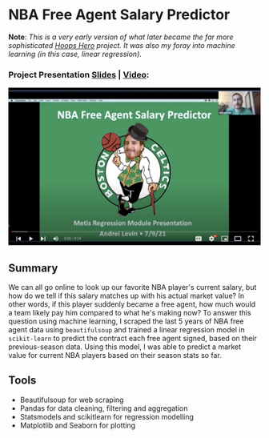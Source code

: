 # NBA Free Agent Salary Predictor

**Note**:  *This is a very early version of what later became the far more sophisticated [Hoops Hero](https://github.com/andreilevin/HoopsHero) project.  It was also my foray into machine learning (in this case, linear regression).*  

### Project Presentation [Slides](https://github.com/andreilevin/Regression_project/blob/main/AndreiPresentation.pdf) | [Video](https://youtu.be/1BuwIjbGifg):

[![Watch the video:](https://raw.githubusercontent.com/andreilevin/Regression_project/main/youtube_screen.jpg)](https://youtu.be/1BuwIjbGifg)



## Summary

We can all go online to look up our favorite NBA player's current salary, but how do we tell if this salary matches up with his actual market value?  In other words, if this player suddenly became a free agent, how much would a team likely pay him compared to what he's making now?  To answer this question using machine learning, I scraped the last 5 years of NBA free agent data using `beautifulsoup` and trained a linear regression model in `scikit-learn` to predict the contract each free agent signed, based on their previous-season data.  Using this model, I was able to predict a market value for current NBA players based on their season stats so far. 

## Tools

* Beautifulsoup for web scraping
* Pandas for data cleaning, filtering and aggregation
* Statsmodels and scikitlearn for regression modelling
* Matplotlib and Seaborn for plotting 